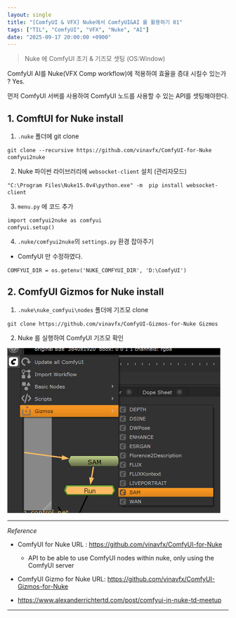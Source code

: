 ```yaml
---
layout: single
title: "[ComfyUI & VFX] Nuke에서 ComfyUI&AI 를 활용하기 01"
tags: ["TIL", "ComfyUI", "VFX", "Nuke", "AI"]
date: "2025-09-17 20:00:00 +0900"
---
```


> Nuke 에 ComfyUI 초기 & 기즈모 셋팅 (OS:Window)

ComfyUI AI를 Nuke(VFX Comp workflow)에 적용하여 효율을 증대 시킬수 있는가 ? Yes.

먼저 ComfyUI 서버를 사용하여 ComfyUI 노드를 사용할 수 있는 API를 셋팅해야한다.

## 1. ComftUI for Nuke install
1. `.nuke` 폴더에 git clone 
```
git clone --recursive https://github.com/vinavfx/ComfyUI-for-Nuke comfyui2nuke
```

2. Nuke 파이썬 라이브러리에 `websocket-client` 설치 (관리자모드)
```
"C:\Program Files\Nuke15.0v4\python.exe" -m  pip install websocket-client
```

3. `menu.py` 에 코드 추가
```
import comfyui2nuke as comfyui
comfyui.setup()
```

4. `.nuke/comfyui2nuke`의 `settings.py` 환경 잡아주기
- ComfyUI 만 수정하였다.

```
COMFYUI_DIR = os.getenv('NUKE_COMFYUI_DIR', 'D:\ComfyUI')
```


## 2. ComfyUI Gizmos for Nuke install
1. `.nuke\nuke_comfyui\nodes` 폴더에 기즈모 clone 
```
git clone https://github.com/vinavfx/ComfyUI-Gizmos-for-Nuke Gizmos

```

2. Nuke 를 실행하여 ComfyUI 기즈모 확인

![comfyui_nuke_01](/assets/images/comfyui_nuke_01.png)


---
*Reference*

- ComfyUI for Nuke URL : <https://github.com/vinavfx/ComfyUI-for-Nuke>
  - API to be able to use ComfyUI nodes within nuke, only using the ComfyUI server 

- ComfyUI Gizmo for Nuke URL: <https://github.com/vinavfx/ComfyUI-Gizmos-for-Nuke>

- <https://www.alexanderrichtertd.com/post/comfyui-in-nuke-td-meetup>
---